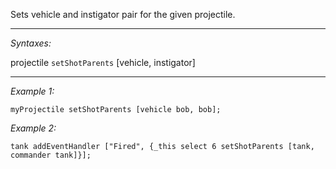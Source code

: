 Sets vehicle and instigator pair for the given projectile.


---
*Syntaxes:*

projectile `setShotParents` [vehicle, instigator]

---
*Example 1:*

```sqf
myProjectile setShotParents [vehicle bob, bob];
```

*Example 2:*

```sqf
tank addEventHandler ["Fired", {_this select 6 setShotParents [tank, commander tank]}];
```